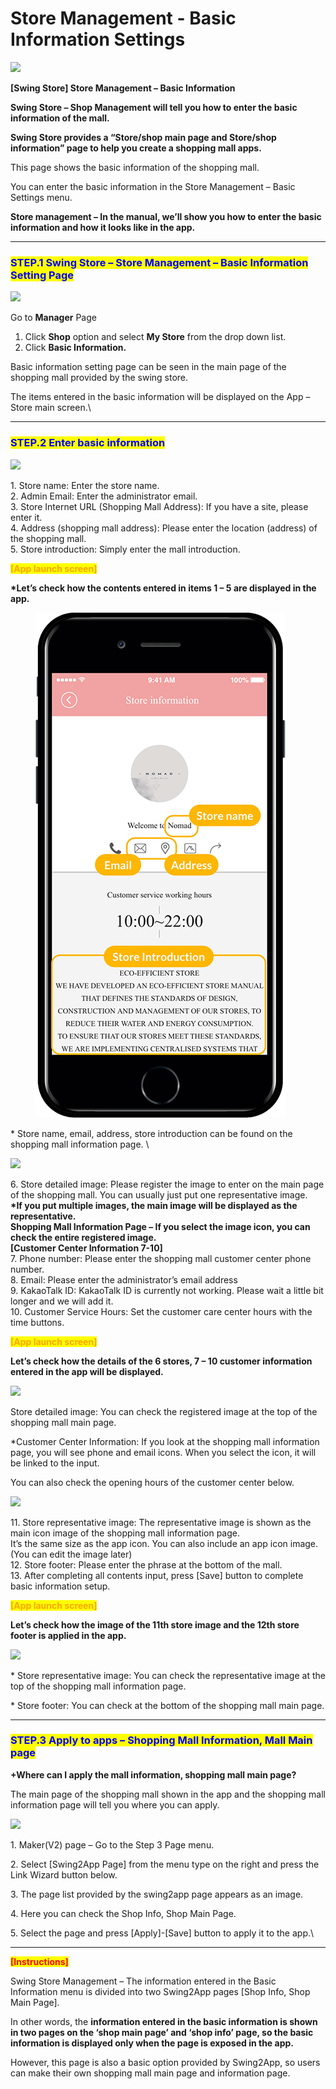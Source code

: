 # Store Management - Basic Information Settings

![](https://support.swing2app.com/wp-content/uploads/2018/11/shop5.png)

**\[Swing Store] Store Management – ​​Basic Information**

**Swing Store – Shop Management will tell you how to enter the basic information of the mall.**

**Swing Store provides a “Store/shop main page and Store/shop information” page to help you create a shopping mall apps.**

This page shows the basic information of the shopping mall.

You can enter the basic information in the Store Management – Basic Settings menu.

**Store management – In the manual, we’ll show you how to enter the basic information and how it looks like in the app.**

***

### <mark style="color:blue;">**STEP.1 Swing Store – Store Management – ​​Basic Information Setting Page**</mark>

![](https://support.swing2app.com/wp-content/uploads/2018/11/Group-412.png)

Go to **Manager** Page

1. Click **Shop** option and select **My Store** from the drop down list.
2. &#x20;Click **Basic Information.**

Basic information setting page can be seen in the main page of the shopping mall provided by the swing store.

The items entered in the basic information will be displayed on the App – Store main screen.\


***

### <mark style="color:blue;">**STEP.2  Enter basic information**</mark>

![](https://support.swing2app.com/wp-content/uploads/2018/11/Group-413.png)

1\. Store name: Enter the store name.\
2\. Admin Email: Enter the administrator email.\
3\. Store Internet URL (Shopping Mall Address): If you have a site, please enter it.\
4\. Address (shopping mall address): Please enter the location (address) of the shopping mall.\
5\. Store introduction: Simply enter the mall introduction.



<mark style="color:orange;">**\[App launch screen]**</mark>

**\*Let’s check how the contents entered in items 1 – 5 are displayed in the app.**

<figure><img src="../../.gitbook/assets/Group-420@3xfg (1).png" alt=""><figcaption></figcaption></figure>

\* Store name, email, address, store introduction can be found on the shopping mall information page. \


![](https://support.swing2app.com/wp-content/uploads/2018/11/Group-414.png)

6\. Store detailed image: Please register the image to enter on the main page of the shopping mall. You can usually just put one representative image.\
**\*If you put multiple images, the main image will be displayed as the representative.**\
**Shopping Mall Information Page – If you select the image icon, you can check the entire registered image.**\
**\[Customer Center Information 7-10]**\
7\. Phone number: Please enter the shopping mall customer center phone number.\
8\. Email: Please enter the administrator’s email address\
9\. KakaoTalk ID: KakaoTalk ID is currently not working. Please wait a little bit longer and we will add it.\
10\. Customer Service Hours: Set the customer care center hours with the time buttons.



<mark style="color:orange;">**\[App launch screen]**</mark>

**Let’s check how the details of the 6 stores, 7 – 10 customer information entered in the app will be displayed.**

![](https://support.swing2app.com/wp-content/uploads/2018/11/Group-421@3x.png)

Store detailed image: You can check the registered image at the top of the shopping mall main page.&#x20;

\*Customer Center Information: If you look at the shopping mall information page, you will see phone and email icons. When you select the icon, it will be linked to the input.

You can also check the opening hours of the customer center below.



![](https://support.swing2app.com/wp-content/uploads/2018/11/Group-415.png)

11\. Store representative image: The representative image is shown as the main icon image of the shopping mall information page.\
It’s the same size as the app icon. You can also include an app icon image. (You can edit the image later)\
12\. Store footer: Please enter the phrase at the bottom of the mall.\
13\. After completing all contents input, press \[Save] button to complete basic information setup.



<mark style="color:orange;">**\[App launch screen]**</mark>

**Let’s check how the image of the 11th store image and the 12th store footer is applied in the app.**

![](https://support.swing2app.com/wp-content/uploads/2018/11/Group-422@3x.png)

\* Store representative image: You can check the representative image at the top of the shopping mall information page.

\* Store footer: You can check at the bottom of the shopping mall main page.

***

### <mark style="color:blue;">**STEP.3  Apply to apps – Shopping Mall Information, Mall Main page**</mark>

**+Where can I apply the mall information, shopping mall main page?**

The main page of the shopping mall shown in the app and the shopping mall information page will tell you where you can apply.

![](https://support.swing2app.com/wp-content/uploads/2018/11/Group-427.png)

1\. Maker(V2) page – Go to the Step 3 Page menu.

2\. Select \[Swing2App Page] from the menu type on the right and press the Link Wizard button below.

3\. The page list provided by the swing2app page appears as an image.

4\. Here you can check the Shop Info, Shop Main Page.

5\. Select the page and press \[Apply]-\[Save] button to apply it to the app.\


***

<mark style="color:red;">**\[Instructions]**</mark>

Swing Store Management – The information entered in the Basic Information menu is divided into two Swing2App pages \[Shop Info, Shop Main Page].&#x20;

In other words, the **information entered in the basic information is shown in two pages on the ‘shop main page’ and ‘shop info’ page, so the basic information is displayed only when the page is exposed in the app.**

However, this page is also a basic option provided by Swing2App, so users can make their own shopping mall main page and information page.
